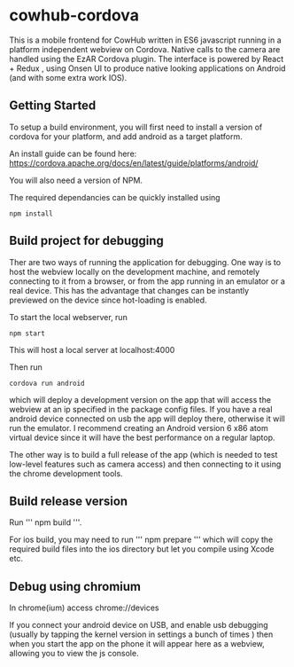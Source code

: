 # cowhub-cordova

This is a mobile frontend for CowHub written in ES6 javascript running in a platform independent webview on Cordova.
Native calls to the camera are handled using the EzAR Cordova plugin. The interface is powered by React + Redux , using
Onsen UI to produce native looking applications on Android (and with some extra work IOS).

## Getting Started

To setup a build environment, you will first need to install a version of cordova for your platform, 
and add android as a target platform.

An install guide can be found here: https://cordova.apache.org/docs/en/latest/guide/platforms/android/

You will also need a version of NPM.

The required dependancies can be quickly installed using 
```
npm install

```

## Build project for debugging

Ther are two ways of running the application for debugging. One way is to host the webview locally on the development
machine, and remotely connecting to it from a browser, or from the app running in an emulator or a real device. This has the advantage that changes can be instantly previewed on the device since hot-loading is enabled.

To start the local webserver, run 

```
npm start
```

This will host a local server at localhost:4000

Then run 

```
cordova run android
```

which will deploy a development version on the app that will access the webview at an ip specified in the package config files. If you have a real android device connected on usb the app will deploy there, otherwise it will run the emulator.
I recommend creating an Android version 6 x86 atom virtual device since it will have the best performance on a regular laptop.

The other way is to build a full release of the app (which is needed to test low-level features such as camera access) and then connecting to it using the chrome development tools.

## Build release version

Run
'''
npm build
'''.

For ios build, you may need to run 
'''
npm prepare
'''
which will copy the required build files into the ios directory but let you compile using Xcode etc.


## Debug using chromium

In chrome(ium) access chrome://devices

If you connect your android device on USB, and enable usb debugging (usually by tapping the kernel version in settings a bunch of times ) then when you start the app on the phone it will appear here as a webview, allowing you to view the js console.





